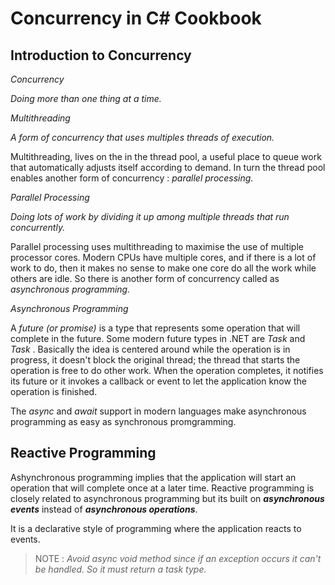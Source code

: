 # Concurrency in C# Cookbook 

## Introduction to Concurrency 

_Concurrency_

_Doing more than one thing at a time._

_Multithreading_

_A form of concurrency that uses multiples threads of execution._

Multithreading, lives on the in the thread pool, a useful place to queue work that automatically adjusts itself according to demand. In turn the thread pool enables another form of concurrency : _parallel processing._

 _Parallel Processing_ 

_Doing lots of work by dividing it up among multiple threads that run concurrently._

Parallel processing uses multithreading to maximise the use of multiple processor cores. Modern CPUs have multiple cores, and if there is a lot of work to do, then it makes no sense to make one core do all the work while others are idle. So there is another form of concurrency called as _asynchronous programming._

_Asynchronous Programming_ 

A _future (or promise)_ is a type that represents some operation that will complete in the future. Some modern future types in .NET are _Task_ and _Task<TResult>_ . Basically the idea is centered around while the operation is in progress, it doesn't block the original thread; the thread that starts the operation is free to do other work. When the operation completes, it notifies its future or it invokes a callback or event to let the application know the operation is finished.

The _async_ and _await_ support in modern languages make asynchronous programming as easy as synchronous promgramming.

## Reactive Programming

Ashynchronous programming implies that the application will start an operation that will complete once at a later time. Reactive programming is closely related to asynchronous programming but its built on __*asynchronous events*__ instead of __*asynchronous operations*__.

It is a declarative style of programming where the application reacts to events. 

> NOTE : _Avoid async void method since if an exception occurs it can't be handled. So it must return a task type._



